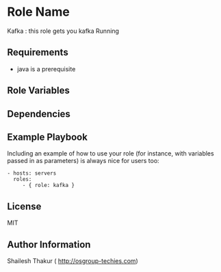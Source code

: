 Role Name
=========

Kafka : this role gets you kafka Running

Requirements
------------
- java is a prerequisite


Role Variables
--------------


Dependencies
------------


Example Playbook
----------------

Including an example of how to use your role (for instance, with variables passed in as parameters) is always nice for users too:

    - hosts: servers
      roles:
         - { role: kafka }

License
-------
MIT

Author Information
------------------
Shailesh Thakur ( http://osgroup-techies.com)
